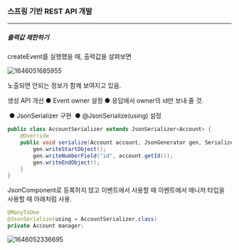 <h3>스프링 기반 REST API 개발</h3>
<hr/>
<h5>출력값 제한하기</h5>

createEvent를 실행했을 때, 출력값을 살펴보면

![1646051685955](https://user-images.githubusercontent.com/43261300/155984451-5c837dac-63f5-40d7-8680-46b616291f7b.png)

노출되면 안되는 정보가 함께 보여지고 있음.

생성 API 개선
	● Event owner 설정
	● 응답에서 owner의 id만 보내 줄 것.

​	● JsonSerializer 구현
​	● @JsonSerialize(using) 설정

```java
public class AccountSerializer extends JsonSerializer<Account> {
    @Override
    public void serialize(Account account, JsonGenerator gen, SerializerProvider serializerProvider) throws IOException {
        gen.writeStartObject();
        gen.writeNumberField("id", account.getId());
        gen.writeEndObject();
    }
}
```

JsonComponent로 등록하지 않고 이벤트에서 사용할 때 이벤트에서 매니저 타입을 사용할 때 아래처럼 사용.

```java
@ManyToOne
@JsonSerialize(using = AccountSerializer.class)
private Account manager;
```

![1646052336695](https://user-images.githubusercontent.com/43261300/155985731-c8c6cffb-3531-449d-95e6-f4986b39c0d0.png)

